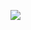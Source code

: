 ![](https://d2w9rnfcy7mm78.cloudfront.net/2152875/large_405fb465c110f5eff02fe8f9414a8f30.jpg?1525830753?bc=1)
